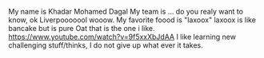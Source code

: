 My name is Khadar Mohamed Dagal
My team is ... do you realy want to know, ok  Liverpooooool wooow.
My favorite foood is "laxoox" laxoox is like bancake but is pure Oat that is the one i like.
https://www.youtube.com/watch?v=9f5xxXbJdAA
I like learning new challenging stuff/thinks, I do not give up what ever it takes.